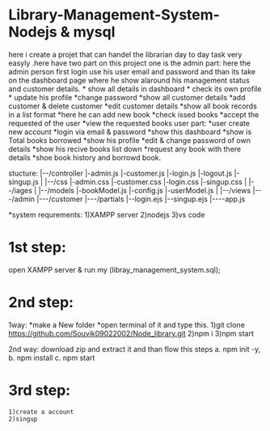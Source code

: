 ﻿# Library-Management-System-Nodejs & mysql
here i create a projet that can handel the librarian day to day task very easyly .here have two part on this project one is the 
admin part: here the admin person first login use his user email and password and than its take on the dashboard page where he show alaround his management status and customer details.
       * show all details in dashboard
       * check its own profile
       * update his profile
       *change password
       *show all customer details
       *add customer & delete customer
       *edit customer details
       *show all book records in a list format
       *here he can add new book
       *check issed books
       *accept the requested of the user
       *view the requested books
user part:
       *user create new account
       *login via email & password
       *show this dashboard
       *show is Total books borrowed
       *show his profile
       *edit & change password of own details
       *show his recive books list down
       *request any book with there details
       *shoe book history and borrowd book.

stucture:
       |--/controller
            |-admin.js
            |-customer.js
            |-login.js
            |-logout.js
            |-singup.js
       |
       |--/css
            |-admin.css
            |-customer.css
            |-login.css
            |-singup.css
       |
       |--/iages
       |
       |--/models
            |-bookModel.js
            |-config.js
            |-userModel.js
       |
       |--/views
            |---/admin
            |---/customer
            |---/partials
            |--login.ejs
            |--singup.ejs
       |----app.js
       
*system requrements:
1)XAMPP server
2)nodejs
3)vs code

# 1st step:
   open XAMPP server  & run my (libray_management_system.sql);
   
# 2nd step:
1way:
*make a New folder
*open terminal of it and type this.
1)git clone https://github.com/Souvik09022002/Node_library.git
2)npm i
3)npm start


2nd way:
download zip and extract it 
and than flow this steps
    a.   npm init -y,
    b.  npm install
    c.  npm start

# 3rd step:
    1)create a account
    2)singup

